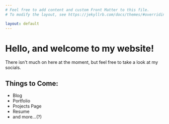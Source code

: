 ```yaml
---
# Feel free to add content and custom Front Matter to this file.
# To modify the layout, see https://jekyllrb.com/docs/themes/#overriding-theme-defaults

layout: default
---
```

# Hello, and welcome to my website!

There isn't much on here at the moment, but feel free to take a look at my socials.

## Things to Come:
 - Blog
 - Portfolio
 - Projects Page
 - Resume
 - and more...(?)